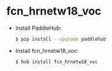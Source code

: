 # fcn_hrnetw18_voc
* Install PaddleHub: 

    ```bash
    $ pip install --upgrade paddlehub
    ```

* Install fcn_hrnetw18_voc: 

    ```bash
    $ hub install fcn_hrnetw18_voc
    ```

